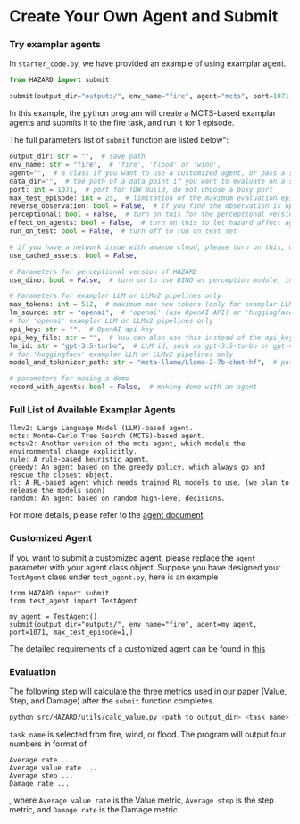 # Create Your Own Agent and Submit

### Try examplar agents
In `starter_code.py`, we have provided an example of using examplar agent.
```python
from HAZARD import submit

submit(output_dir="outputs/", env_name="fire", agent="mcts", port=1071, max_test_episode=1,)

```
In this example, the python program will create a MCTS-based examplar agents and submits it to the fire task, and run it for 1 episode.

The full parameters list of `submit` function are listed below":
```python
output_dir: str = "",  # save path
env_name: str = "fire",  # 'fire', 'flood' or 'wind',
agent="",  # a class if you want to use a customized agent, or pass a string to use examplar agent
data_dir="",  # the path of a data point if you want to evaluate on a selected data point
port: int = 1071,  # port for TDW Build, do not choose a busy port
max_test_episode: int = 25,  # limitation of the maximum evaluation episodes
reverse_observation: bool = False,  # if you find the observation is upside-down, please turn on this
perceptional: bool = False,  # turn on this for the perceptional version of HAZARD
effect_on_agents: bool = False,  # turn on this to let hazard affect agents
run_on_test: bool = False,  # turn off to run on test set

# if you have a network issue with amazon cloud, please turn on this, details can be found in the common_utils document
use_cached_assets: bool = False,

# Parameters for perceptional version of HAZARD
use_dino: bool = False,  # turn on to use DINO as perception module, instead of mask R-CNN

# Parameters for examplar LLM or LLMv2 pipelines only
max_tokens: int = 512,  # maximum max new tokens (only for examplar LLM or LLMv2 pipelines)
lm_source: str = "openai",  # 'openai' (use OpenAI API) or 'huggingface' (use Huggingface models)
# for 'openai' examplar LLM or LLMv2 pipelines only
api_key: str = "",  # OpenAI api key
api_key_file: str = "",  # You can also use this instead of the api_key parameter, only if you want to use a file containing multiple keys.
lm_id: str = "gpt-3.5-turbo",  # LLM id, such as gpt-3.5-turbo or gpt-4
# for 'huggingface' examplar LLM or LLMv2 pipelines only
model_and_tokenizer_path: str = "meta-llama/Llama-2-7b-chat-hf",  # path for HF model you wish to load

# parameters for making a demo
record_with_agents: bool = False,  # making demo with an agent
```

### Full List of Available Examplar Agents
```
llmv2: Large Language Model (LLM)-based agent.
mcts: Monte-Carlo Tree Search (MCTS)-based agent.
mctsv2: Another version of the mcts agent, which models the environmental change explicitly.
rule: A rule-based heuristic agent.
greedy: An agent based on the greedy policy, which always go and rescue the closest object.
rl: A RL-based agent which needs trained RL models to use. (we plan to release the models soon)
random: An agent based on random high-level decisions.
```

For more details, please refer to the [agent document](../agents/agent.md)

### Customized Agent
If you want to submit a customized agent, please replace the `agent` parameter with your agent class object. Suppose you have designed your `TestAgent` class under `test_agent.py`, here is an example
```
from HAZARD import submit
from test_agent import TestAgent

my_agent = TestAgent()
submit(output_dir="outputs/", env_name="fire", agent=my_agent, port=1071, max_test_episode=1,)

```
The detailed requirements of a customized agent can be found in [this](../agents/custom_agent.md)

### Evaluation
The following step will calculate the three metrics used in our paper (Value, Step, and Damage) after the `submit` function completes.
```bash
python src/HAZARD/utils/calc_value.py <path to output_dir> <task name>
```
`task name` is selected from fire, wind, or flood.
The program will output four numbers in format of
```
Average rate ...
Average value rate ...
Average step ...
Damage rate ...
```
, where `Average value rate` is the Value metric, `Average step` is the step metric, and `Damage rate` is the Damage metric.
